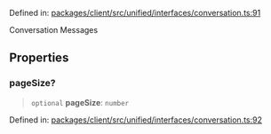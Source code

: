 Defined in: [packages/client/src/unified/interfaces/conversation.ts:91](https://github.com/signalwire/signalwire-js/blob/52fa77b6c8db68f4c99b30b3776f45a4309e15bf/packages/client/src/unified/interfaces/conversation.ts#L91)

Conversation Messages

## Properties

### pageSize?

> `optional` **pageSize**: `number`

Defined in: [packages/client/src/unified/interfaces/conversation.ts:92](https://github.com/signalwire/signalwire-js/blob/52fa77b6c8db68f4c99b30b3776f45a4309e15bf/packages/client/src/unified/interfaces/conversation.ts#L92)
